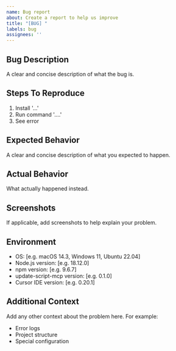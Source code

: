 ```yaml
---
name: Bug report
about: Create a report to help us improve
title: "[BUG] "
labels: bug
assignees: ''
---
```


## Bug Description

A clear and concise description of what the bug is.

## Steps To Reproduce

1. Install '...'
2. Run command '....'
3. See error

## Expected Behavior

A clear and concise description of what you expected to happen.

## Actual Behavior

What actually happened instead.

## Screenshots

If applicable, add screenshots to help explain your problem.

## Environment

- OS: [e.g. macOS 14.3, Windows 11, Ubuntu 22.04]
- Node.js version: [e.g. 18.12.0]
- npm version: [e.g. 9.6.7]
- update-script-mcp version: [e.g. 0.1.0]
- Cursor IDE version: [e.g. 0.20.1]

## Additional Context

Add any other context about the problem here. For example:
- Error logs
- Project structure
- Special configuration
